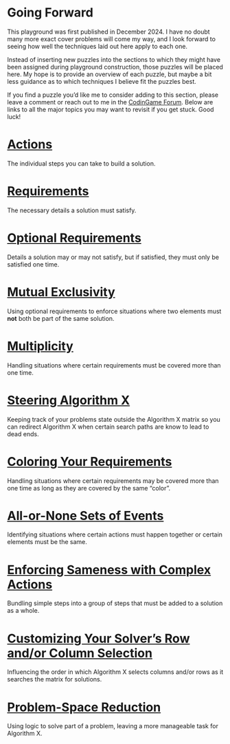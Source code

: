 # Going Forward

This playground was first published in December 2024. I have no doubt many more exact cover problems will come my way, and I look forward to seeing how well the techniques laid out here apply to each one.

Instead of inserting new puzzles into the sections to which they might have been assigned during playground construction, those puzzles will be placed here. My hope is to provide an overview of each puzzle, but maybe a bit less guidance as to which techniques I believe fit the puzzles best.

If you find a puzzle you’d like me to consider adding to this section, please leave a comment or reach out to me in the [CodinGame Forum](https://www.codingame.com/forum). Below are links to all the major topics you may want to revisit if you get stuck. Good luck!

# [Actions](actions)

The individual steps you can take to build a solution.

# [Requirements](requirements)

The necessary details a solution must satisfy.

# [Optional Requirements](generalized-exact-cover-definition)

Details a solution may or may not satisfy, but if satisfied, they must only be satisfied one time.

# [Mutual Exclusivity](mutual-exclusivity)

Using optional requirements to enforce situations where two elements must __not__ both be part of the same solution.

# [Multiplicity](ella-wants-more-lessons)

Handling situations where certain requirements must be covered more than one time.

# [Steering Algorithm X](backseat-driving)

Keeping track of your problems state outside the Algorithm X matrix so you can redirect Algorithm X when certain search paths are know to lead to dead ends.

# [Coloring Your Requirements](what-is-coloring)

Handling situations where certain requirements may be covered more than one time as long as they are covered by the same “color”.

# [All-or-None Sets of Events](all-or-none-sets-of-events)

Identifying situations where certain actions must happen together or certain elements must be the same.

# [Enforcing Sameness with Complex Actions](complex-actions)

Bundling simple steps into a group of steps that must be added to a solution as a whole.

# [Customizing Your Solver’s Row and/or Column Selection](how-does-algorithm-x-work)

Influencing the order in which Algorithm X selects columns and/or rows as it searches the matrix for solutions.

# [Problem-Space Reduction](problem-space-reduction-2)

Using logic to solve part of a problem, leaving a more manageable task for Algorithm X.
